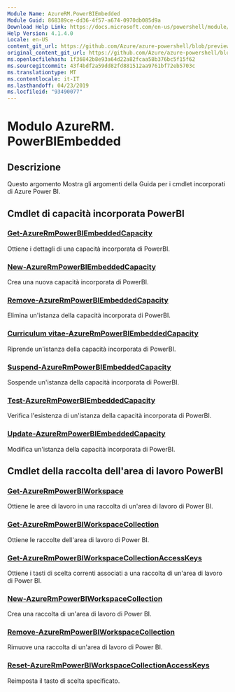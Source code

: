 ```yaml
---
Module Name: AzureRM.PowerBIEmbedded
Module Guid: 868389ce-dd36-4f57-a674-0970db085d9a
Download Help Link: https://docs.microsoft.com/en-us/powershell/module/azurerm.powerbiembedded
Help Version: 4.1.4.0
Locale: en-US
content_git_url: https://github.com/Azure/azure-powershell/blob/preview/src/ResourceManager/PowerBIEmbedded/Commands.Management.PowerBIEmbedded/help/AzureRM.PowerBIEmbedded.md
original_content_git_url: https://github.com/Azure/azure-powershell/blob/preview/src/ResourceManager/PowerBIEmbedded/Commands.Management.PowerBIEmbedded/help/AzureRM.PowerBIEmbedded.md
ms.openlocfilehash: 1f36842b8e93a64d22a82fcaa58b376bc5f15f62
ms.sourcegitcommit: 43f4bdf2a59dd82fd881512aa9761bf72eb5703c
ms.translationtype: MT
ms.contentlocale: it-IT
ms.lasthandoff: 04/23/2019
ms.locfileid: "93490077"
---
```

# Modulo AzureRM. PowerBIEmbedded
## Descrizione
Questo argomento Mostra gli argomenti della Guida per i cmdlet incorporati di Azure Power BI.

## Cmdlet di capacità incorporata PowerBI
### [Get-AzureRmPowerBIEmbeddedCapacity](Get-AzureRmPowerBIEmbeddedCapacity.md)
Ottiene i dettagli di una capacità incorporata di PowerBI.

### [New-AzureRmPowerBIEmbeddedCapacity](New-AzureRmPowerBIEmbeddedCapacity.md)
Crea una nuova capacità incorporata di PowerBI.

### [Remove-AzureRmPowerBIEmbeddedCapacity](Remove-AzureRmPowerBIEmbeddedCapacity.md)
Elimina un'istanza della capacità incorporata di PowerBI.

### [Curriculum vitae-AzureRmPowerBIEmbeddedCapacity](Resume-AzureRmPowerBIEmbeddedCapacity.md)
Riprende un'istanza della capacità incorporata di PowerBI.

### [Suspend-AzureRmPowerBIEmbeddedCapacity](Suspend-AzureRmPowerBIEmbeddedCapacity.md)
Sospende un'istanza della capacità incorporata di PowerBI.

### [Test-AzureRmPowerBIEmbeddedCapacity](Test-AzureRmPowerBIEmbeddedCapacity.md)
Verifica l'esistenza di un'istanza della capacità incorporata di PowerBI.

### [Update-AzureRmPowerBIEmbeddedCapacity](Update-AzureRmPowerBIEmbeddedCapacity.md)
Modifica un'istanza della capacità incorporata di PowerBI.


## Cmdlet della raccolta dell'area di lavoro PowerBI
### [Get-AzureRmPowerBIWorkspace](Get-AzureRmPowerBIWorkspace.md)
Ottiene le aree di lavoro in una raccolta di un'area di lavoro di Power BI.

### [Get-AzureRmPowerBIWorkspaceCollection](Get-AzureRmPowerBIWorkspaceCollection.md)
Ottiene le raccolte dell'area di lavoro di Power BI.

### [Get-AzureRmPowerBIWorkspaceCollectionAccessKeys](Get-AzureRmPowerBIWorkspaceCollectionAccessKeys.md)
Ottiene i tasti di scelta correnti associati a una raccolta di un'area di lavoro di Power BI.

### [New-AzureRmPowerBIWorkspaceCollection](New-AzureRmPowerBIWorkspaceCollection.md)
Crea una raccolta di un'area di lavoro di Power BI.

### [Remove-AzureRmPowerBIWorkspaceCollection](Remove-AzureRmPowerBIWorkspaceCollection.md)
Rimuove una raccolta di un'area di lavoro di Power BI.

### [Reset-AzureRmPowerBIWorkspaceCollectionAccessKeys](Reset-AzureRmPowerBIWorkspaceCollectionAccessKeys.md)
Reimposta il tasto di scelta specificato.

